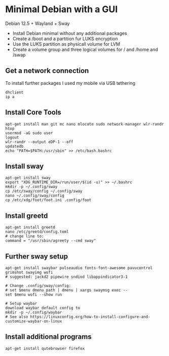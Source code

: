 # Minimal Debian with a GUI
Debian 12.5 + Wayland + Sway

- Install Debian minimal without any additional packages
- Create a /boot and a partition fur LUKS encryption
- Use the LUKS partition as physicall volume for LVM
- Create a volume group and three logical volumes for / and /home and /swap

## Get a network connection
To install further packages I used my mobile via USB tethering
```
dhclient 
ip a
```

## Install Core Tools
```
apt-get install man git mc nano mlocate sudo network-manager wlr-randr htop
usermod -aG sudo user
logout
wlr-randr --output eDP-1 --off
updatedb
echo "PATH=$PATH:/usr/sbin" >> /etc/bash.bashrc 
```

## Install sway
```
apt-get install sway
export "XDG_RUNTIME_DIR=/run/user/$(id -u)" >> ~/.bashrc
mkdir -p ~/.config/sway
cp /etc/sway/config ~/.config/sway
nano ~/.config/sway/config
cp /etc/xdg/foot/foot.ini .config/foot
```

## Install greetd
```
apt-get install greetd
nano /etc/greetd/config.toml 
# change line to:
command = "/usr/sbin/agreety --cmd sway"
```

## Further sway setup
```
apt-get install swaybar pulseaudio fonts-font-awesome pavucontrol grimshot swayimg wofi
# suggested: jackd2 pipewire sndiod libappindicator3-1

# Change .config/sway/config:
# set $menu dmenu_path | dmenu | xargs swaymsg exec --
set $menu wofi --show run    

# Setup waybar
download waybar default config to
mkdir -p ~/.config/waybar
# See also https://linuxconfig.org/how-to-install-configure-and-customize-waybar-on-linux
```
## Install additional programs
```
apt-get install qutebrowser firefox
```
